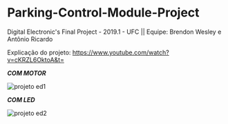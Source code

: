 # Parking-Control-Module-Project
Digital Electronic's Final Project - 2019.1 - UFC
|| Equipe: Brendon Wesley e Antônio Ricardo

Explicação do projeto: https://www.youtube.com/watch?v=cKRZL6OktoA&t=


**_COM MOTOR_**

   ![projeto ed1](https://user-images.githubusercontent.com/47569587/66530708-4bb0df00-eadf-11e9-9e4f-e84ec91ea80e.PNG)
   
**_COM LED_**

  ![projeto ed2](https://user-images.githubusercontent.com/47569587/66530899-207abf80-eae0-11e9-9c1d-2d26dd98605d.PNG)
